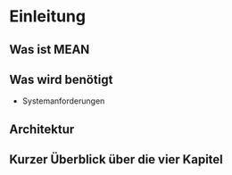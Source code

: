 # Einleitung

## Was ist MEAN

## Was wird benötigt

* Systemanforderungen

## Architektur

## Kurzer Überblick über die vier Kapitel

